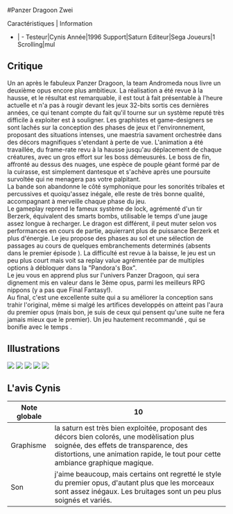#Panzer Dragoon Zwei

Caractéristiques | Information
- | -
Testeur|Cynis
Année|1996
Support|Saturn
Editeur|Sega
Joueurs|1
Scrolling|mul

## Critique
Un an après le fabuleux Panzer Dragoon, la team Andromeda nous livre un deuxième opus encore plus ambitieux. La réalisation a été revue à la hausse, et le résultat est remarquable, il est tout à fait présentable à l'heure actuelle et n'a pas à rougir devant les jeux 32-bits sortis ces dernières années, ce qui tenant compte du fait qu'il tourne sur un système reputé très difficile à exploiter est à souligner. Les graphistes et game-designers se sont lachés sur la conception des phases de jeux et l'environnement, proposant des situations intenses, une maestria savament orchestrée dans des décors magnifiques s'etendant à perte de vue. L'animation a été travaillée, du frame-rate revu à la hausse jusqu'au déplacement de chaque créatures, avec un gros effort sur les boss démeusurés. Le boss de fin, affronté au dessus des nuages, une espèce de pouple géant formé par de la cuirasse, est simplement dantesque  et s'achève après une poursuite survoltée qui ne menagera pas votre palpitant. <br/> La bande son abandonne le côté symphonique pour les sonorités tribales et percussives et quoiqu'assez inégale, elle reste de très bonne qualité, accompagnant à merveille chaque phase du jeu.<br/> Le gameplay reprend le fameux système de lock, agrémenté d'un tir Berzerk, équivalent des smarts bombs, utilisable le temps d'une jauge assez longue à recharger. Le dragon est différent, il peut muter selon vos performances en cours de partie, aquierrant plus de puissance Berzerk et plus d'énergie. Le jeu propose des phases au sol et une sélection de passages au cours de quelques embranchements determinés (absents dans le premier épisode ). La difficulté est revue à la baisse, le jeu est un peu plus court mais voit sa replay value agrémentée par de multiples options à débloquer dans la "Pandora's Box".<br/>Le jeu vous en apprend plus sur l'univers Panzer Dragoon, qui sera dignement mis en valeur dans le 3ème opus, parmi les meilleurs RPG nippons (y a pas que Final Fantasy!).<br/>Au final, c'est une excellente suite qui a su améliorer la conception sans trahir l'original, même si malgé les artifices developpés on atteint pas l'aura du premier opus (mais bon, je suis de ceux qui pensent qu'une suite ne fera jamais mieux que le premier). Un jeu hautement recommandé , qui se bonifie avec le temps . 

## Illustrations
![](http://www.shmup.com/images/thumbs/img_fiche_1_491.jpg)
![](http://www.shmup.com/images/thumbs/img_fiche_2_491.jpg)
![](http://www.shmup.com/images/thumbs/img_fiche_3_491.jpg)
![](http://www.shmup.com/images/thumbs/)
![](http://www.shmup.com/images/thumbs/)

## L'avis Cynis
Note globale|10
-|-
Graphisme|la saturn est très bien exploitée, proposant des décors bien colorés, une modèlisation plus soignée, des effets de transparence, des distortions, une animation rapide, le tout pour cette ambiance graphique magique. 
Son|j'aime beaucoup, mais certains ont regretté le style du premier opus, d'autant plus que les morceaux sont assez inégaux. Les bruitages sont un peu plus soignés et variés.
